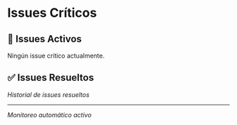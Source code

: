 # Issues Críticos

## 🚨 Issues Activos
Ningún issue crítico actualmente.

## ✅ Issues Resueltos
*Historial de issues resueltos*

---
*Monitoreo automático activo*
